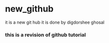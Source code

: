 # new_github
it is a new git hub 
it is done by digdorshee ghosal
<h3>this is a revision of github tutorial</h3>